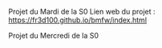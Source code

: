 Projet du Mardi de la S0
Lien web du projet : https://fr3d100.github.io/bmfw/index.html

Projet du Mercredi de la S0